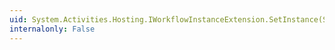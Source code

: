 ```yaml
---
uid: System.Activities.Hosting.IWorkflowInstanceExtension.SetInstance(System.Activities.Hosting.WorkflowInstanceProxy)
internalonly: False
---
```

